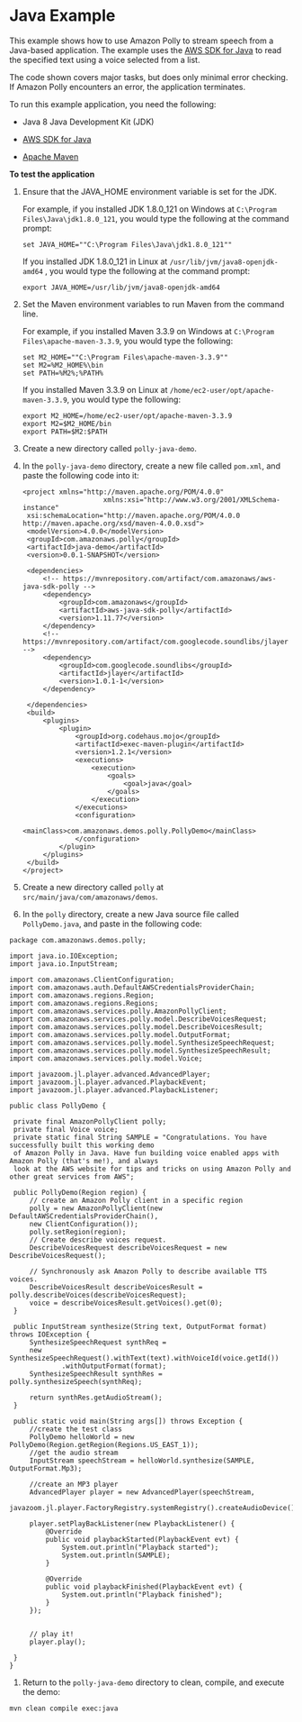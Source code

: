 # Java Example<a name="examples-java"></a>

This example shows how to use Amazon Polly to stream speech from a Java\-based application\. The example uses the [AWS SDK for Java](https://aws.amazon.com/documentation/sdk-for-java/) to read the specified text using a voice selected from a list\.

The code shown covers major tasks, but does only minimal error checking\. If Amazon Polly encounters an error, the application terminates\. 

To run this example application, you need the following:

+  Java 8 Java Development Kit \(JDK\) 

+  [AWS SDK for Java ](https://aws.amazon.com/documentation/sdk-for-java/) 

+  [Apache Maven](http://maven.apache.org/) 

**To test the application**

1. Ensure that the JAVA\_HOME environment variable is set for the JDK\.

   For example, if you installed JDK 1\.8\.0\_121 on Windows at `C:\Program Files\Java\jdk1.8.0_121`, you would type the following at the command prompt:

   ```
   set JAVA_HOME=""C:\Program Files\Java\jdk1.8.0_121""
   ```

   If you installed JDK 1\.8\.0\_121 in Linux at `/usr/lib/jvm/java8-openjdk-amd64` , you would type the following at the command prompt: 

   ```
   export JAVA_HOME=/usr/lib/jvm/java8-openjdk-amd64
   ```

1. Set the Maven environment variables to run Maven from the command line\. 

   For example, if you installed Maven 3\.3\.9 on Windows at `C:\Program Files\apache-maven-3.3.9`, you would type the following:

   ```
   set M2_HOME=""C:\Program Files\apache-maven-3.3.9""
   set M2=%M2_HOME%\bin
   set PATH=%M2%;%PATH%
   ```

   If you installed Maven 3\.3\.9 on Linux at `/home/ec2-user/opt/apache-maven-3.3.9`, you would type the following:

   ```
   export M2_HOME=/home/ec2-user/opt/apache-maven-3.3.9
   export M2=$M2_HOME/bin
   export PATH=$M2:$PATH
   ```

1. Create a new directory called `polly-java-demo`\. 

1. In the `polly-java-demo` directory, create a new file called `pom.xml`, and paste the following code into it: 

   ```
   <project xmlns="http://maven.apache.org/POM/4.0.0" 
                       xmlns:xsi="http://www.w3.org/2001/XMLSchema-instance"
   	xsi:schemaLocation="http://maven.apache.org/POM/4.0.0 http://maven.apache.org/xsd/maven-4.0.0.xsd">
   	<modelVersion>4.0.0</modelVersion>
   	<groupId>com.amazonaws.polly</groupId>
   	<artifactId>java-demo</artifactId>
   	<version>0.0.1-SNAPSHOT</version>
   
   	<dependencies>
   		<!-- https://mvnrepository.com/artifact/com.amazonaws/aws-java-sdk-polly -->
   		<dependency>
   			<groupId>com.amazonaws</groupId>
   			<artifactId>aws-java-sdk-polly</artifactId>
   			<version>1.11.77</version>
   		</dependency>
   		<!-- https://mvnrepository.com/artifact/com.googlecode.soundlibs/jlayer -->
   		<dependency>
   			<groupId>com.googlecode.soundlibs</groupId>
   			<artifactId>jlayer</artifactId>
   			<version>1.0.1-1</version>
   		</dependency>
   
   	</dependencies>
   	<build>
   		<plugins>
   			<plugin>
   				<groupId>org.codehaus.mojo</groupId>
   				<artifactId>exec-maven-plugin</artifactId>
   				<version>1.2.1</version>
   				<executions>
   					<execution>
   						<goals>
   							<goal>java</goal>
   						</goals>
   					</execution>
   				</executions>
   				<configuration>
   					<mainClass>com.amazonaws.demos.polly.PollyDemo</mainClass>
   				</configuration>
   			</plugin>
   		</plugins>
   	</build>
   </project>
   ```

1.  Create a new directory called `polly` at `src/main/java/com/amazonaws/demos`\. 

1.  In the `polly` directory, create a new Java source file called `PollyDemo.java`, and paste in the following code: 

   ```
   package com.amazonaws.demos.polly;
   
   import java.io.IOException;
   import java.io.InputStream;
   
   import com.amazonaws.ClientConfiguration;
   import com.amazonaws.auth.DefaultAWSCredentialsProviderChain;
   import com.amazonaws.regions.Region;
   import com.amazonaws.regions.Regions;
   import com.amazonaws.services.polly.AmazonPollyClient;
   import com.amazonaws.services.polly.model.DescribeVoicesRequest;
   import com.amazonaws.services.polly.model.DescribeVoicesResult;
   import com.amazonaws.services.polly.model.OutputFormat;
   import com.amazonaws.services.polly.model.SynthesizeSpeechRequest;
   import com.amazonaws.services.polly.model.SynthesizeSpeechResult;
   import com.amazonaws.services.polly.model.Voice;
   
   import javazoom.jl.player.advanced.AdvancedPlayer;
   import javazoom.jl.player.advanced.PlaybackEvent;
   import javazoom.jl.player.advanced.PlaybackListener;
   
   public class PollyDemo {
   
   	private final AmazonPollyClient polly;
   	private final Voice voice;
   	private static final String SAMPLE = "Congratulations. You have successfully built this working demo 
   	of Amazon Polly in Java. Have fun building voice enabled apps with Amazon Polly (that's me!), and always 
   	look at the AWS website for tips and tricks on using Amazon Polly and other great services from AWS";
   
   	public PollyDemo(Region region) {
   		// create an Amazon Polly client in a specific region
   		polly = new AmazonPollyClient(new DefaultAWSCredentialsProviderChain(), 
   		new ClientConfiguration());
   		polly.setRegion(region);
   		// Create describe voices request.
   		DescribeVoicesRequest describeVoicesRequest = new DescribeVoicesRequest();
   
   		// Synchronously ask Amazon Polly to describe available TTS voices.
   		DescribeVoicesResult describeVoicesResult = polly.describeVoices(describeVoicesRequest);
   		voice = describeVoicesResult.getVoices().get(0);
   	}
   
   	public InputStream synthesize(String text, OutputFormat format) throws IOException {
   		SynthesizeSpeechRequest synthReq = 
   		new SynthesizeSpeechRequest().withText(text).withVoiceId(voice.getId())
   				.withOutputFormat(format);
   		SynthesizeSpeechResult synthRes = polly.synthesizeSpeech(synthReq);
   
   		return synthRes.getAudioStream();
   	}
   
   	public static void main(String args[]) throws Exception {
   		//create the test class
   		PollyDemo helloWorld = new PollyDemo(Region.getRegion(Regions.US_EAST_1));
   		//get the audio stream
   		InputStream speechStream = helloWorld.synthesize(SAMPLE, OutputFormat.Mp3);
   
   		//create an MP3 player
   		AdvancedPlayer player = new AdvancedPlayer(speechStream,
   				javazoom.jl.player.FactoryRegistry.systemRegistry().createAudioDevice());
   
   		player.setPlayBackListener(new PlaybackListener() {
   			@Override
   			public void playbackStarted(PlaybackEvent evt) {
   				System.out.println("Playback started");
   				System.out.println(SAMPLE);
   			}
   			
   			@Override
   			public void playbackFinished(PlaybackEvent evt) {
   				System.out.println("Playback finished");
   			}
   		});
   		
   		
   		// play it!
   		player.play();
   		
   	}
   }
   ```

1.  Return to the `polly-java-demo` directory to clean, compile, and execute the demo: 

   ```
   mvn clean compile exec:java
   ```
